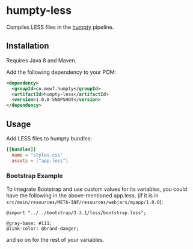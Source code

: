 # humpty-less

Compiles LESS files in the [humpty](http://mewf.co/humpty) pipeline.

## Installation

Requires Java 8 and Maven.

Add the following dependency to your POM:

````xml
<dependency>
  <groupId>co.mewf.humpty</groupId>
  <artifactId>humpty-less</artifactId>
  <version>1.0.0-SNAPSHOT</version>
</dependency>
````

## Usage

Add LESS files to humpty bundles:

````toml
[[bundles]]
  name = "styles.css"
  assets = ["app.less"]
````

### Bootstrap Example

To integrate Bootstrap and use custom values for its variables, you could have the following in the above-mentioned app.less, (if it is in `src/main/resources/META-INF/resources/webjars/myapp/1.0.0`):

````less
@import "../../bootstrap/3.3.1/less/bootstrap.less";

@gray-base: #111;
@link-color: @brand-danger;
````

and so on for the rest of your variables.
